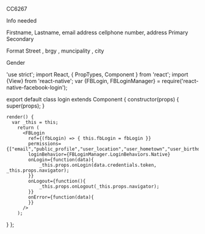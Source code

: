 CC6267

Info needed

Firstname,
Lastname,
email address
cellphone number,
address
	Primary
	Secondary

Format
	Street , brgy , muncipality , city

Gender


'use strict';
import React, { PropTypes, Component } from 'react';
import {View} from 'react-native';
var {FBLogin, FBLoginManager} = require('react-native-facebook-login');

export default class login extends Component {
    constructor(props) {
        super(props);
    }

    render() {
      var _this = this;
        return (
          <FBLogin 
            ref={(fbLogin) => { this.fbLogin = fbLogin }}
            permissions={["email","public_profile","user_location","user_hometown","user_birthday","user_about_me","user_friends","user_likes","pages_show_list","user_education_history","user_work_history"]}
            loginBehavior={FBLoginManager.LoginBehaviors.Native}
            onLogin={function(data){          
                _this.props.onLogin(data.credentials.token, _this.props.navigator);
            }}
            onLogout={function(){
                _this.props.onLogout(_this.props.navigator);
            }}
            onError={function(data){                  
            }}
          />
        );
  }
};